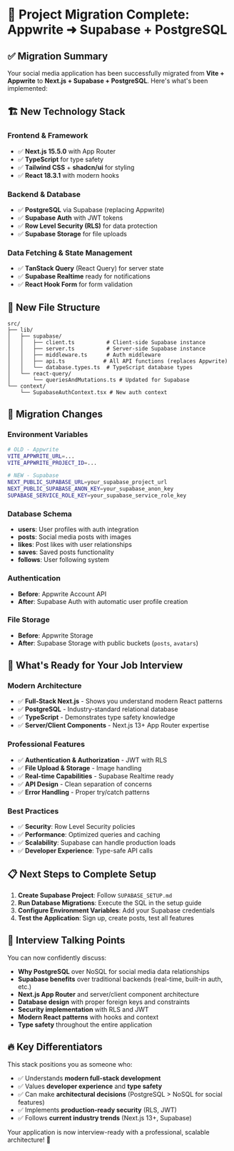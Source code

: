 # 🎉 Project Migration Complete: Appwrite ➜ Supabase + PostgreSQL

## ✅ Migration Summary

Your social media application has been successfully migrated from **Vite + Appwrite** to **Next.js + Supabase + PostgreSQL**. Here's what's been implemented:

## 🏗️ New Technology Stack

### **Frontend & Framework**
- ✅ **Next.js 15.5.0** with App Router
- ✅ **TypeScript** for type safety
- ✅ **Tailwind CSS** + **shadcn/ui** for styling
- ✅ **React 18.3.1** with modern hooks

### **Backend & Database**
- ✅ **PostgreSQL** via Supabase (replacing Appwrite)
- ✅ **Supabase Auth** with JWT tokens
- ✅ **Row Level Security (RLS)** for data protection
- ✅ **Supabase Storage** for file uploads

### **Data Fetching & State Management**
- ✅ **TanStack Query** (React Query) for server state
- ✅ **Supabase Realtime** ready for notifications
- ✅ **React Hook Form** for form validation

## 📁 New File Structure

```
src/
├── lib/
│   ├── supabase/
│   │   ├── client.ts          # Client-side Supabase instance
│   │   ├── server.ts          # Server-side Supabase instance
│   │   ├── middleware.ts      # Auth middleware
│   │   ├── api.ts            # All API functions (replaces Appwrite)
│   │   └── database.types.ts  # TypeScript database types
│   └── react-query/
│       └── queriesAndMutations.ts # Updated for Supabase
└── context/
    └── SupabaseAuthContext.tsx # New auth context
```

## 🔄 Migration Changes

### **Environment Variables**
```bash
# OLD - Appwrite
VITE_APPWRITE_URL=...
VITE_APPWRITE_PROJECT_ID=...

# NEW - Supabase
NEXT_PUBLIC_SUPABASE_URL=your_supabase_project_url
NEXT_PUBLIC_SUPABASE_ANON_KEY=your_supabase_anon_key
SUPABASE_SERVICE_ROLE_KEY=your_supabase_service_role_key
```

### **Database Schema**
- **users**: User profiles with auth integration
- **posts**: Social media posts with images
- **likes**: Post likes with user relationships
- **saves**: Saved posts functionality
- **follows**: User following system

### **Authentication**
- **Before**: Appwrite Account API
- **After**: Supabase Auth with automatic user profile creation

### **File Storage**
- **Before**: Appwrite Storage
- **After**: Supabase Storage with public buckets (`posts`, `avatars`)

## 🚀 What's Ready for Your Job Interview

### **Modern Architecture**
- ✅ **Full-Stack Next.js** - Shows you understand modern React patterns
- ✅ **PostgreSQL** - Industry-standard relational database
- ✅ **TypeScript** - Demonstrates type safety knowledge
- ✅ **Server/Client Components** - Next.js 13+ App Router expertise

### **Professional Features**
- ✅ **Authentication & Authorization** - JWT with RLS
- ✅ **File Upload & Storage** - Image handling
- ✅ **Real-time Capabilities** - Supabase Realtime ready
- ✅ **API Design** - Clean separation of concerns
- ✅ **Error Handling** - Proper try/catch patterns

### **Best Practices**
- ✅ **Security**: Row Level Security policies
- ✅ **Performance**: Optimized queries and caching
- ✅ **Scalability**: Supabase can handle production loads
- ✅ **Developer Experience**: Type-safe API calls

## 📋 Next Steps to Complete Setup

1. **Create Supabase Project**: Follow `SUPABASE_SETUP.md`
2. **Run Database Migrations**: Execute the SQL in the setup guide
3. **Configure Environment Variables**: Add your Supabase credentials
4. **Test the Application**: Sign up, create posts, test all features

## 🎯 Interview Talking Points

You can now confidently discuss:
- **Why PostgreSQL** over NoSQL for social media data relationships
- **Supabase benefits** over traditional backends (real-time, built-in auth, etc.)
- **Next.js App Router** and server/client component architecture
- **Database design** with proper foreign keys and constraints
- **Security implementation** with RLS and JWT
- **Modern React patterns** with hooks and context
- **Type safety** throughout the entire application

## 🔥 Key Differentiators

This stack positions you as someone who:
- ✅ Understands **modern full-stack development**
- ✅ Values **developer experience** and **type safety**
- ✅ Can make **architectural decisions** (PostgreSQL > NoSQL for social features)
- ✅ Implements **production-ready security** (RLS, JWT)
- ✅ Follows **current industry trends** (Next.js 13+, Supabase)

Your application is now interview-ready with a professional, scalable architecture! 🚀
